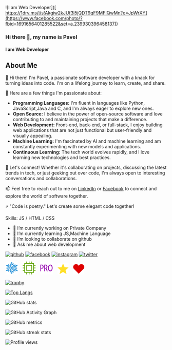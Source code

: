 ![I am Web Developer]([ https://1drv.ms/i/s!Akgiw2kJUf3l5jQDT9qF9MFIQwMn?e=JpWrXY](https://www.facebook.com/photo/?fbid=1691656401285522&set=a.239930396458137))
### Hi there 👋, my name is Pavel
#### I am Web Developer


## About Me

👋 Hi there! I'm Pavel, a passionate software developer with a knack for turning ideas into code. I'm on a lifelong journey to learn, create, and share.

🚀 Here are a few things I'm passionate about:

- **Programming Languages:** I'm fluent in languages like Python, JavaScript,Java and C, and I'm always eager to explore new ones.
- **Open Source:** I believe in the power of open-source software and love contributing to and maintaining projects that make a difference.
- **Web Development:** Front-end, back-end, or full-stack, I enjoy building web applications that are not just functional but user-friendly and visually appealing.
- **Machine Learning:** I'm fascinated by AI and machine learning and am constantly experimenting with new models and applications.
- **Continuous Learning:** The tech world evolves rapidly, and I love learning new technologies and best practices.

💬 Let's connect! Whether it's collaborating on projects, discussing the latest trends in tech, or just geeking out over code, I'm always open to interesting conversations and collaborations.

📫 Feel free to reach out to me on [LinkedIn](https://github.com/PavelGoblin) or [Facebook]( https://www.facebook.com/Ibrahim.Pavel10) to connect and explore the world of software together.

⚡ "Code is poetry." Let's create some elegant code together!


Skills:  JS / HTML / CSS

- 🔭 I’m currently working on Private Company 
- 🌱 I’m currently learning JS,Machine Language 
- 👯 I’m looking to collaborate on github 
- 💬 Ask me about web development 


[<img src='https://cdn.jsdelivr.net/npm/simple-icons@3.0.1/icons/github.svg' alt='github' height='40'>](https://github.com/PavelGoblin)  [<img src='https://cdn.jsdelivr.net/npm/simple-icons@3.0.1/icons/facebook.svg' alt='facebook' height='40'>](https://www.facebook.com/https://www.facebook.com/Ibrahim.Pavel10)  [<img src='https://cdn.jsdelivr.net/npm/simple-icons@3.0.1/icons/instagram.svg' alt='instagram' height='40'>](https://www.instagram.com/https://l.facebook.com/l.php?u=https%3A%2F%2Fwww.instagram.com%2Fibrahimpavel.10%3Ffbclid%3DIwAR1__MB7FfzcJt6CGyqx-CA6zBRDSqzthHnvhU1IcOo_aE9wlgJWe0xyi24&h=AT3G9UaE_PMWoc7BLHUpIHl7E-HAZL7oGl0hIoBl0wA3aQKU9afsC-lgivMavmH2uPS_OhRybTU1Ok08nsDAOeXomgTkdg8tFaNjiVqBp2ueVPBVykmW5iDIbBhz6QgixsOn/)  [<img src='https://cdn.jsdelivr.net/npm/simple-icons@3.0.1/icons/twitter.svg' alt='twitter' height='40'>](https://twitter.com/https://l.facebook.com/l.php?u=https%3A%2F%2Ftwitter.com%2FIbrahimPavel3%3Ffbclid%3DIwAR1__MB7FfzcJt6CGyqx-CA6zBRDSqzthHnvhU1IcOo_aE9wlgJWe0xyi24&h=AT367oDbybOyK1UzgiulhgyIfgbebG9e93C-guPAHFYyv45a5OxMGuwd2hSeLlxcm9wmSQfUTvmxL1e4NRC_wdfIywilhKSC4V-B-d-jZJQ1YWqLUudswcmP32wOr2o60wgR)  

<a href='https://archiveprogram.github.com/'><img src='https://raw.githubusercontent.com/acervenky/animated-github-badges/master/assets/acbadge.gif' width='40' height='40'></a> <a href='https://docs.github.com/en/developers'><img src='https://raw.githubusercontent.com/acervenky/animated-github-badges/master/assets/devbadge.gif' width='40' height='40'></a> <a href='https://github.com/pricing'><img src='https://raw.githubusercontent.com/acervenky/animated-github-badges/master/assets/pro.gif' width='40' height='40'></a> <a href='https://stars.github.com/'><img src='https://raw.githubusercontent.com/acervenky/animated-github-badges/master/assets/starbadge.gif' width='35' height='35'></a> <a href='https://docs.github.com/en/github/supporting-the-open-source-community-with-github-sponsors'><img src='https://raw.githubusercontent.com/acervenky/animated-github-badges/master/assets/sponsorbadge.gif' width='35' height='35'></a> 

[![trophy](https://github-profile-trophy.vercel.app/?username=PavelGoblin)](https://github.com/ryo-ma/github-profile-trophy)

[![Top Langs](https://github-readme-stats.vercel.app/api/top-langs/?username=PavelGoblin)](https://github.com/anuraghazra/github-readme-stats)

![GitHub stats](https://github-readme-stats.vercel.app/api?username=PavelGoblin&show_icons=true&count_private=true)  

![GitHub Activity Graph](https://activity-graph.herokuapp.com/graph?username=PavelGoblin)  

![GitHub metrics](https://metrics.lecoq.io/PavelGoblin)  

![GitHub streak stats](https://streak-stats.demolab.com/?user=PavelGoblin)  

![Profile views](https://gpvc.arturio.dev/PavelGoblin)  
